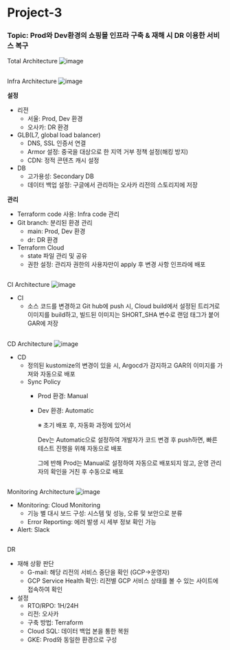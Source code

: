 # Project-3
### Topic: Prod와 Dev환경의 쇼핑몰 인프라 구축 & 재해 시 DR 이용한 서비스 복구

Total Architecture
![image](https://github.com/HBsoon/Project-3/assets/137377117/380dae04-e848-47f7-932b-105880a84050)


##
Infra Architecture
![image](https://github.com/HBsoon/Project-3/assets/137377117/8a8f9add-a5c3-4ee7-9c57-836b6c653767)

**설정**

- 리전
    - 서울: Prod, Dev 환경
    - 오사카: DR 환경
- GLB(L7, global load balancer)
    - DNS, SSL 인증서 연결
    - Armor 설정: 중국을 대상으로 한 지역 거부 정책 설정(해킹 방지)
    - CDN: 정적 콘텐츠 캐시 설정
- DB
    - 고가용성: Secondary DB
    - 데이터 백업 설정: 구글에서 관리하는 오사카 리전의 스토리지에 저장

**관리**

- Terraform code 사용: Infra code 관리
- Git branch: 분리된 환경 관리
    - main: Prod, Dev 환경
    - dr: DR 환경
- Terraform Cloud
    - state 파일 관리 및 공유
    - 권한 설정: 관리자 권한의 사용자만이 apply 후 변경 사항 인프라에 배포
      
##
CI Architecture
![image](https://github.com/HBsoon/Project-3/assets/137377117/69739729-a35f-4bae-983f-4605117dcbd2)

- CI
    - 소스 코드를 변경하고 Git hub에 push 시, Cloud build에서 설정된 트리거로 이미지를 build하고, 빌드된 이미지는 SHORT_SHA 변수로 랜덤 태그가 붙어 GAR에 저장

##
CD Architecture
![image](https://github.com/HBsoon/Project-3/assets/137377117/e2267849-95e3-4d1f-a5a0-e34376e593d4)

- CD
    - 정의된 kustomize의 변경이 있을 시, Argocd가 감지하고 GAR의 이미지를 가져와 자동으로 배포
    - Sync Policy
        - Prod 환경: Manual
        - Dev 환경: Automatic
            
            ※ 초기 배포 후, 자동화 과정에 있어서
            
            Dev는 Automatic으로 설정하여 개발자가 코드 변경 후 push하면, 빠른 테스트 진행을 위해 자동으로 배포
            
            그에 반해 Prod는 Manual로 설정하여 자동으로 배포되지 않고, 운영 관리자의 확인을 거친 후 수동으로 배포
          
##
Monitoring Architecture
![image](https://github.com/HBsoon/Project-3/assets/137377117/965eb7c0-7dbb-4c60-adc4-962e67948f23)

- Monitoring: Cloud Monitoring
    - 기능 별 대시 보드 구성: 시스템 및 성능, 오류 및 보안으로 분류
    - Error Reporting: 에러 발생 시 세부 정보 확인 가능
- Alert: Slack

##
DR

- 재해 상황 판단
    - G-mail: 해당 리전의 서비스 중단을 확인 (GCP→운영자)
    - GCP Service Health 확인: 리전별 GCP 서비스 상태를 볼 수 있는 사이트에 접속하여 확인
- 설정
    - RTO/RPO: 1H/24H
    - 리전: 오사카
    - 구축 방법: Terraform
    - Cloud SQL: 데이터 백업 본을 통한 복원
    - GKE: Prod와 동일한 환경으로 구성

